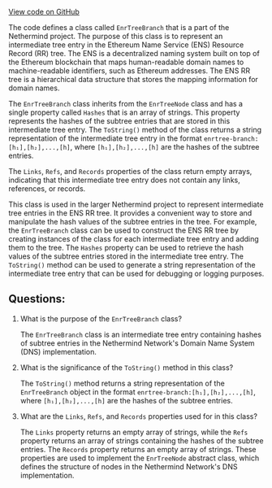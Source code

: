 [View code on GitHub](https://github.com/NethermindEth/nethermind/src/Nethermind/Nethermind.Network.Dns/EnrTreeBranch.cs)

The code defines a class called `EnrTreeBranch` that is a part of the Nethermind project. The purpose of this class is to represent an intermediate tree entry in the Ethereum Name Service (ENS) Resource Record (RR) tree. The ENS is a decentralized naming system built on top of the Ethereum blockchain that maps human-readable domain names to machine-readable identifiers, such as Ethereum addresses. The ENS RR tree is a hierarchical data structure that stores the mapping information for domain names.

The `EnrTreeBranch` class inherits from the `EnrTreeNode` class and has a single property called `Hashes` that is an array of strings. This property represents the hashes of the subtree entries that are stored in this intermediate tree entry. The `ToString()` method of the class returns a string representation of the intermediate tree entry in the format `enrtree-branch:[h₁],[h₂],...,[h]`, where `[h₁],[h₂],...,[h]` are the hashes of the subtree entries.

The `Links`, `Refs`, and `Records` properties of the class return empty arrays, indicating that this intermediate tree entry does not contain any links, references, or records.

This class is used in the larger Nethermind project to represent intermediate tree entries in the ENS RR tree. It provides a convenient way to store and manipulate the hash values of the subtree entries in the tree. For example, the `EnrTreeBranch` class can be used to construct the ENS RR tree by creating instances of the class for each intermediate tree entry and adding them to the tree. The `Hashes` property can be used to retrieve the hash values of the subtree entries stored in the intermediate tree entry. The `ToString()` method can be used to generate a string representation of the intermediate tree entry that can be used for debugging or logging purposes.
## Questions: 
 1. What is the purpose of the `EnrTreeBranch` class?
    
    The `EnrTreeBranch` class is an intermediate tree entry containing hashes of subtree entries in the Nethermind Network's Domain Name System (DNS) implementation.

2. What is the significance of the `ToString()` method in this class?
    
    The `ToString()` method returns a string representation of the `EnrTreeBranch` object in the format `enrtree-branch:[h₁],[h₂],...,[h]`, where `[h₁],[h₂],...,[h]` are the hashes of the subtree entries.

3. What are the `Links`, `Refs`, and `Records` properties used for in this class?
    
    The `Links` property returns an empty array of strings, while the `Refs` property returns an array of strings containing the hashes of the subtree entries. The `Records` property returns an empty array of strings. These properties are used to implement the `EnrTreeNode` abstract class, which defines the structure of nodes in the Nethermind Network's DNS implementation.